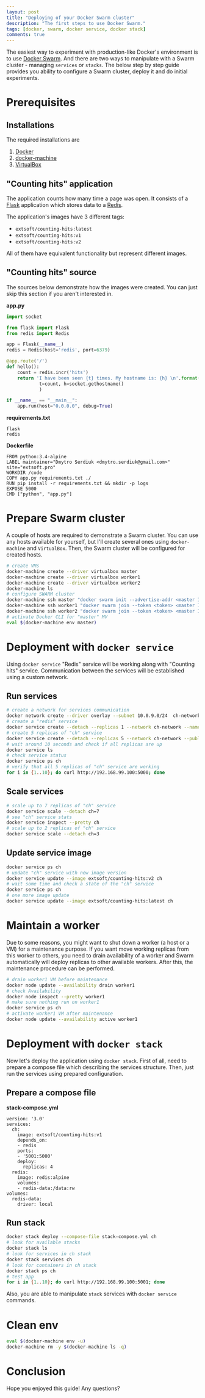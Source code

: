 ```yaml
---
layout: post
title: "Deploying of your Docker Swarm cluster"
description: "The first steps to use Docker Swarm."
tags: [docker, swarm, docker service, docker stack]
comments: true
---
```


The easiest way to experiment with production-like Docker's environment is to use [Docker Swarm](https://docs.docker.com/engine/swarm/). And there are two ways to manipulate with a Swarm cluster - managing `services` or `stacks`. The below step by step guide provides you ability to configure a Swarm cluster, deploy it and do initial experiments.

Prerequisites
=============

Installations
-------------
The required installations are
1. [Docker](https://www.docker.com)
2. [docker-machine](https://docs.docker.com/machine/)
3. [VirtualBox](https://www.virtualbox.org)

"Counting hits" application
---------------------------
The application counts how many time a page was open. It consists of a [Flask](http://flask.pocoo.org) application which stores data to a [Redis](https://redis.io).

The application's images have 3 different tags:
- `extsoft/counting-hits:latest`
- `extsoft/counting-hits:v1`
- `extsoft/counting-hits:v2`

All of them have equivalent functionality but represent different images.

"Counting hits" source
----------------------
The sources below demonstrate how the images were created. You can just skip this section if you aren't interested in.

**app.py**
```python
import socket

from flask import Flask
from redis import Redis

app = Flask(__name__)
redis = Redis(host='redis', port=6379)

@app.route('/')
def hello():
    count = redis.incr('hits')
    return 'I have been seen {t} times. My hostname is: {h} \n'.format(
            t=count, h=socket.gethostname()
            )

if __name__ == "__main__":
    app.run(host="0.0.0.0", debug=True)
```

**requirements.txt**
```text
flask
redis
```

**Dockerfile**
```text
FROM python:3.4-alpine
LABEL maintainer="Dmytro Serdiuk <dmytro.serdiuk@gmail.com>" site="extsoft.pro"
WORKDIR /code
COPY app.py requirements.txt ./
RUN pip install -r requirements.txt && mkdir -p logs
EXPOSE 5000
CMD ["python", "app.py"]
```

Prepare Swarm cluster
=====================
A couple of hosts are required to demonstrate a Swarm cluster. You can use any hosts available for yourself, but I'll create several ones using `docker-machine` and `VirtualBox`. Then, the Swarm cluster will be configured for created hosts.
```bash
# create VMs
docker-machine create --driver virtualbox master
docker-machine create --driver virtualbox worker1
docker-machine create --driver virtualbox worker2
docker-machine ls
# configure SWARM cluster
docker-machine ssh master "docker swarm init --advertise-addr <master IP>"
docker-machine ssh worker1 "docker swarm join --token <token> <master IP>:2377"
docker-machine ssh worker2 "docker swarm join --token <token> <master IP>:2377"
# activate Docker CLI for "master" MV
eval $(docker-machine env master)
```

Deployment with `docker service`
================================
Using `docker service` "Redis" service will be working along with "Counting hits" service. Communication between the services will be established using a custom network.

Run services
------------
```bash
# create a network for services communication
docker network create --driver overlay --subnet 10.0.9.0/24  ch-network
# create a "redis" service
docker service create --detach --replicas 1 --network ch-network --name redis redis:alpine
# create 5 replicas of "ch" service
docker service create --detach --replicas 5 --network ch-network --publish 5000:5000 --name ch extsoft/counting-hits:v1
# wait around 10 seconds and check if all replicas are up
docker service ls
# check service status
docker service ps ch
# verify that all 5 replicas of "ch" service are working
for i in {1..10}; do curl http://192.168.99.100:5000; done
```

Scale services
--------------
```bash
# scale up to 7 replicas of "ch" service
docker service scale --detach ch=7
# see "ch" service stats
docker service inspect --pretty ch
# scale up to 2 replicas of "ch" service
docker service scale --detach ch=3
```

Update service image
--------------------
```bash
docker service ps ch
# update "ch" service with new image version
docker service update --image extsoft/counting-hits:v2 ch
# wait some time and check a state of the "ch" service
docker service ps ch
# one more image update
docker service update --image extsoft/counting-hits:latest ch
```

Maintain a worker
=================
Due to some reasons, you might want to shut down a worker (a host or a VM) for a maintenance purpose. If you want move working replicas from this worker to others, you need to drain availability of a worker and Swarm automatically will deploy replicas to other available workers. After this, the maintenance procedure can be performed.

```bash
# drain worker1 VM before maintenance
docker node update --availability drain worker1
# check Availability
docker node inspect --pretty worker1
# make sure nothing run on worker1
docker service ps ch
# activate worker1 VM after maintenance
docker node update --availability active worker1
```

Deployment with `docker stack`
==============================
Now let's deploy the application using `docker stack`. First of all, need to prepare a compose file which describing the services structure. Then, just run the services using prepared configuration.

Prepare a compose file
----------------------
**stack-compose.yml**
```text
version: '3.0'
services:
  ch:
    image: extsoft/counting-hits:v1
    depends_on:
    - redis
    ports:
    - '5001:5000'
    deploy:
      replicas: 4
  redis:
    image: redis:alpine
    volumes:
    - redis-data:/data:rw
volumes:
  redis-data:
    driver: local
```

Run stack
---------
```bash
docker stack deploy --compose-file stack-compose.yml ch
# look for available stacks
docker stack ls
# look for services in ch stack
docker stack services ch
# look for containers in ch stack
docker stack ps ch
# test app
for i in {1..10}; do curl http://192.168.99.100:5001; done
```

Also, you are able to manipulate `stack` services with `docker service` commands.

Clean env
=========

```bash
eval $(docker-machine env -u)
docker-machine rm -y $(docker-machine ls -q)
```

Conclusion
==========
Hope you enjoyed this guide! Any questions?
